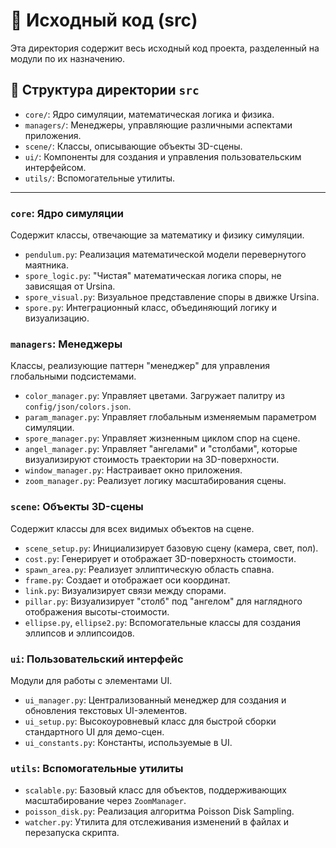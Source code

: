 # 📂 Исходный код (src)

Эта директория содержит весь исходный код проекта, разделенный на модули по их назначению.

## 📁 Структура директории `src`

-   `core/`: Ядро симуляции, математическая логика и физика.
-   `managers/`: Менеджеры, управляющие различными аспектами приложения.
-   `scene/`: Классы, описывающие объекты 3D-сцены.
-   `ui/`: Компоненты для создания и управления пользовательским интерфейсом.
-   `utils/`: Вспомогательные утилиты.

---

### `core`: Ядро симуляции

Содержит классы, отвечающие за математику и физику симуляции.

-   `pendulum.py`: Реализация математической модели перевернутого маятника.
-   `spore_logic.py`: "Чистая" математическая логика споры, не зависящая от Ursina.
-   `spore_visual.py`: Визуальное представление споры в движке Ursina.
-   `spore.py`: Интеграционный класс, объединяющий логику и визуализацию.

### `managers`: Менеджеры

Классы, реализующие паттерн "менеджер" для управления глобальными подсистемами.

-   `color_manager.py`: Управляет цветами. Загружает палитру из `config/json/colors.json`.
-   `param_manager.py`: Управляет глобальным изменяемым параметром симуляции.
-   `spore_manager.py`: Управляет жизненным циклом спор на сцене.
-   `angel_manager.py`: Управляет "ангелами" и "столбами", которые визуализируют стоимость траектории на 3D-поверхности.
-   `window_manager.py`: Настраивает окно приложения.
-   `zoom_manager.py`: Реализует логику масштабирования сцены.

### `scene`: Объекты 3D-сцены

Содержит классы для всех видимых объектов на сцене.

-   `scene_setup.py`: Инициализирует базовую сцену (камера, свет, пол).
-   `cost.py`: Генерирует и отображает 3D-поверхность стоимости.
-   `spawn_area.py`: Реализует эллиптическую область спавна.
-   `frame.py`: Создает и отображает оси координат.
-   `link.py`: Визуализирует связи между спорами.
-   `pillar.py`: Визуализирует "столб" под "ангелом" для наглядного отображения высоты-стоимости.
-   `ellipse.py`, `ellipse2.py`: Вспомогательные классы для создания эллипсов и эллипсоидов.

### `ui`: Пользовательский интерфейс

Модули для работы с элементами UI.

-   `ui_manager.py`: Централизованный менеджер для создания и обновления текстовых UI-элементов.
-   `ui_setup.py`: Высокоуровневый класс для быстрой сборки стандартного UI для демо-сцен.
-   `ui_constants.py`: Константы, используемые в UI.

### `utils`: Вспомогательные утилиты

-   `scalable.py`: Базовый класс для объектов, поддерживающих масштабирование через `ZoomManager`.
-   `poisson_disk.py`: Реализация алгоритма Poisson Disk Sampling.
-   `watcher.py`: Утилита для отслеживания изменений в файлах и перезапуска скрипта.